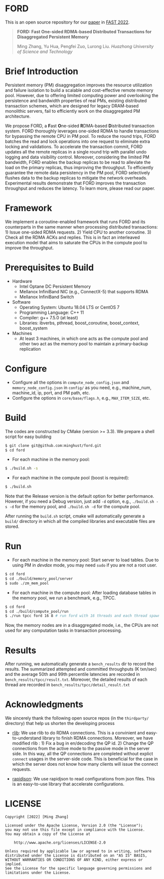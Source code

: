# FORD
This is an open source repository for our [paper](https://www.usenix.org/conference/fast22/presentation/zhang-ming) in [FAST 2022](https://www.usenix.org/conference/fast22).

> **FORD: Fast One-sided RDMA-based Distributed Transactions for Disaggregated Persistent Memory**
> 
> Ming Zhang, Yu Hua, Pengfei Zuo, Lurong Liu. *Huazhong University of Science and Technology*

# Brief Introduction
Persistent memory (PM) disaggregation improves the resource utilization and failure isolation to build a scalable and cost-effective remote memory pool. However, due to offering limited computing power and overlooking the persistence and bandwidth properties of real PMs, existing distributed transaction schemes, which are designed for legacy DRAM-based monolithic servers, fail to efficiently work on the disaggregated PM architecture.

We propose FORD, a **F**ast **O**ne-sided **R**DMA-based **D**istributed transaction system. FORD thoroughly leverages one-sided RDMA to handle transactions for bypassing the remote CPU in PM pool. To reduce the round trips, FORD batches the read and lock operations into one request to eliminate extra locking and validations. To accelerate the transaction commit, FORD updates all the remote replicas in a single round trip with parallel undo logging and data visibility control. Moreover, considering the limited PM bandwidth, FORD enables the backup replicas to be read to alleviate the load on the primary replicas, thus improving the throughput. To efficiently guarantee the remote data persistency in the PM pool, FORD selectively flushes data to the backup replicas to mitigate the network overheads. Experimental results demonstrate that FORD improves the transaction throughput and reduces the latency. To learn more, please read our paper.

# Framework
We implement a coroutine-enabled framework that runs FORD and its counterparts in the same manner when processing distributed transactions: 1) Issue one-sided RDMA requests. 2) Yield CPU to another coroutine. 3) Check all the RDMA ACKs and replies. This is in fact an interleaved execution model that aims to saturate the CPUs in the compute pool to improve the throughput.

# Prerequisites to Build
- Hardware
  - Intel Optane DC Persistent Memory
  - Mellanox InfiniBand NIC (e.g., ConnectX-5) that supports RDMA
  - Mellanox InfiniBand Switch
- Software
  - Operating System: Ubuntu 18.04 LTS or CentOS 7
  - Programming Language: C++ 11
  - Compiler: g++ 7.5.0 (at least)
  - Libraries: ibverbs, pthread, boost_coroutine, boost_context, boost_system
- Machines
  - At least 3 machines, in which one acts as the compute pool and other two act as the memory pool to maintain a primary-backup replication


# Configure
- Configure all the options in ```compute_node_config.json``` and ```memory_node_config.json``` in ```config/``` as you need, e.g., machine_num, machine_id, ip, port, and PM path, etc.
- Configure the options in ```core/base/flags.h```, e.g., ```MAX_ITEM_SIZE```, etc.

# Build
The codes are constructed by CMake (version >= 3.3). We prepare a shell script for easy building

```sh
$ git clone git@github.com:minghust/ford.git
$ cd ford
```

- For each machine in the memory pool: 

```sh 
$ ./build.sh -s
```

- For each machine in the compute pool (boost is required):

```sh 
$ ./build.sh
```

Note that the Release version is the default option for better performance. However, if you need a Debug version, just add ```-d``` option, e.g., ```./build.sh -s -d``` for the memory pool, and ```./build.sh -d``` for the compute pool.

After running the ```build.sh``` script, cmake will automatically generate a ```build/``` directory in which all the compiled libraries and executable files are stored.


# Run
- For each machine in the memory pool: Start server to load tables. Due to using PM in *devdax* mode, you may need ```sudo``` if you are not a root user.
```sh
$ cd ford
$ cd ./build/memory_pool/server
$ sudo ./zm_mem_pool
```

- For each machine in the compute pool: After loading database tables in the memory pool, we run a benchmark, e.g., TPCC.
```sh
$ cd ford
$ cd ./build/compute_pool/run
$ ./run tpcc ford 16 8 # run ford with 16 threads and each thread spawns 8 coroutines
```
Now, the memory nodes are in a disaggregated mode, i.e., the CPUs are not used for any computation tasks in transaction processing.

# Results
After running, we automatically generate a ```bench_results``` dir to record the results. The summarized attempted and committed throughputs (K txn/sec) and the average 50th and 99th percentile latencies are recorded in ```bench_results/tpcc/result.txt```. Moreover, the detailed results of each thread are recorded in ```bench_results/tpcc/detail_result.txt``` 

# Acknowledgments

We sincerely thank the following open source repos (in the ```thirdparty/``` directory) that help us shorten the developing process

- [rlib](https://github.com/wxdwfc/rlib): We use rlib to do RDMA connections. This is a convinient and easy-to-understand library to finish RDMA connections. Moreover, we have modified rlib : 1) Fix a bug in en/decoding the QP id. 2) Change the QP connections from the active mode to the passive mode in the server side. In this way, all the QP connections are completed without explict ```connect``` usages in the server-side code. This is beneficial for the case in which the server does not know how many clients will issue the connect requests.

- [rapidjson](https://github.com/Tencent/rapidjson): We use rapidjson to read configurations from json files. This is an easy-to-use library that accelerate configurations.

# LICENSE

```text
Copyright [2022] [Ming Zhang]

Licensed under the Apache License, Version 2.0 (the "License");
you may not use this file except in compliance with the License.
You may obtain a copy of the License at

    http://www.apache.org/licenses/LICENSE-2.0

Unless required by applicable law or agreed to in writing, software
distributed under the License is distributed on an "AS IS" BASIS,
WITHOUT WARRANTIES OR CONDITIONS OF ANY KIND, either express or implied.
See the License for the specific language governing permissions and
limitations under the License.
```
